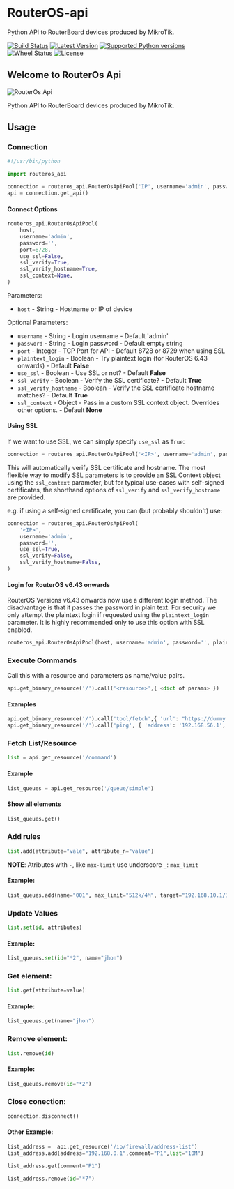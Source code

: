 RouterOS-api
============

Python API to RouterBoard devices produced by MikroTik.

[![Build Status](https://travis-ci.org/socialwifi/RouterOS-api.svg?branch=master)](https://travis-ci.org/socialwifi/RouterOS-api)
[![Latest Version](https://img.shields.io/pypi/v/RouterOS-api.svg)](https://pypi.python.org/pypi/RouterOS-api/)
[![Supported Python versions](https://img.shields.io/pypi/pyversions/RouterOS-api.svg)](https://pypi.python.org/pypi/RouterOS-api/)
[![Wheel Status](https://img.shields.io/pypi/wheel/RouterOS-api.svg)](https://pypi.python.org/pypi/RouterOS-api/)
[![License](https://img.shields.io/pypi/l/RouterOS-api.svg)](https://github.com/socialwifi/RouterOS-api/blob/1.0.17/LICENSE)

## Welcome to RouterOs Api

![RouterOs Api](https://static.socialwifi.com/cloud/1/images/logo.svg)

Python API to RouterBoard devices produced by MikroTik.

## Usage

### Connection

```python
#!/usr/bin/python

import routeros_api

connection = routeros_api.RouterOsApiPool('IP', username='admin', password='')
api = connection.get_api()
```

#### Connect Options

```python
routeros_api.RouterOsApiPool(
    host,
    username='admin',
    password='',
    port=8728,
    use_ssl=False,
    ssl_verify=True,
    ssl_verify_hostname=True,
    ssl_context=None,
)
```

Parameters:

* `host` - String - Hostname or IP of device

Optional Parameters:

* `username` - String - Login username - Default 'admin'
* `password` - String - Login password - Default empty string
* `port` - Integer - TCP Port for API - Default 8728 or 8729 when using SSL
* `plaintext_login` - Boolean - Try plaintext login (for RouterOS 6.43 onwards) - Default **False**
* `use_ssl` - Boolean - Use SSL or not? - Default **False**
* `ssl_verify` - Boolean - Verify the SSL certificate? - Default **True**
* `ssl_verify_hostname` - Boolean - Verify the SSL certificate hostname matches? - Default **True**
* `ssl_context` - Object - Pass in a custom SSL context object. Overrides other options. - Default **None**

#### Using SSL

If we want to use SSL, we can simply specify `use_ssl` as `True`:

```python
connection = routeros_api.RouterOsApiPool('<IP>', username='admin', password='', use_ssl=True)
```

This will automatically verify SSL certificate and hostname. 
The most flexible way to modify SSL parameters is to provide an SSL Context object using the 
`ssl_context` parameter, but for typical use-cases with self-signed certificates, the shorthand options of
 `ssl_verify` and `ssl_verify_hostname` are provided.

e.g. if using a self-signed certificate, you can (but probably shouldn't) use:

```python
connection = routeros_api.RouterOsApiPool(
    '<IP>',
    username='admin',
    password='',
    use_ssl=True,
    ssl_verify=False,
    ssl_verify_hostname=False,
)
```

#### Login for RouterOS v6.43 onwards

RouterOS Versions v6.43 onwards now use a different login method. 
The disadvantage is that it passes the password in plain text. 
For security we only attempt the plaintext login if requested using the `plaintext_login` parameter. 
It is highly recommended only to use this option with SSL enabled.

```python
routeros_api.RouterOsApiPool(host, username='admin', password='', plaintext_login=True)
```

### Execute Commands

Call this with a resource and parameters as name/value pairs.

```python
api.get_binary_resource('/').call('<resource>',{ <dict of params> })
```

#### Examples

```python
api.get_binary_resource('/').call('tool/fetch',{ 'url': "https://dummy.url" })
api.get_binary_resource('/').call('ping', { 'address': '192.168.56.1', 'count': '4' })
```

### Fetch List/Resource

```python
list = api.get_resource('/command')
```

#### Example

```python
list_queues = api.get_resource('/queue/simple')
```

#### Show all elements

```python
list_queues.get()
```

### Add rules

```python
list.add(attribute="vale", attribute_n="value")
```

**NOTE**: Atributes with `-`, like `max-limit` use underscore `_`: `max_limit`

#### Example:

```python
list_queues.add(name="001", max_limit="512k/4M", target="192.168.10.1/32")
```

### Update Values

```python
list.set(id, attributes)
```

#### Example:

```python
list_queues.set(id="*2", name="jhon")
```

### Get element:

```python
list.get(attribute=value)
```

#### Example:

```python
list_queues.get(name="jhon")
```

### Remove element:

```python
list.remove(id)
```

#### Example:

```python
list_queues.remove(id="*2")
```

### Close conection:

```python
connection.disconnect()
```

#### Other Example:

```python
list_address =  api.get_resource('/ip/firewall/address-list')
list_address.add(address="192.168.0.1",comment="P1",list="10M")

list_address.get(comment="P1")

list_address.remove(id="*7")
```
